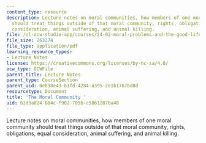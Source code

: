 ```yaml
---
content_type: resource
description: Lecture notes on moral communities, how members of one moral community
  should treat things outside of that moral community, rights, obligations, equal
  consideration, animal suffering, and animal killing.
file: /ol-ocw-studio-app/courses/24-02-moral-problems-and-the-good-life-fall-2008/61d3a024084cf902705bc5861287ba48_lec_09.pdf
file_size: 263274
file_type: application/pdf
learning_resource_types:
- Lecture Notes
license: https://creativecommons.org/licenses/by-nc-sa/4.0/
ocw_type: OCWFile
parent_title: Lecture Notes
parent_type: CourseSection
parent_uid: 0eb98e43-b1fd-4284-a395-ce1b1767bd8d
resourcetype: Document
title: 'The Moral Community '
uid: 61d3a024-084c-f902-705b-c5861287ba48
---
```

Lecture notes on moral communities, how members of one moral community should treat things outside of that moral community, rights, obligations, equal consideration, animal suffering, and animal killing.